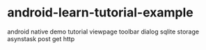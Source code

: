 # android-learn-tutorial-example
android native demo tutorial viewpage toolbar dialog sqlite storage asynstask post get http 
